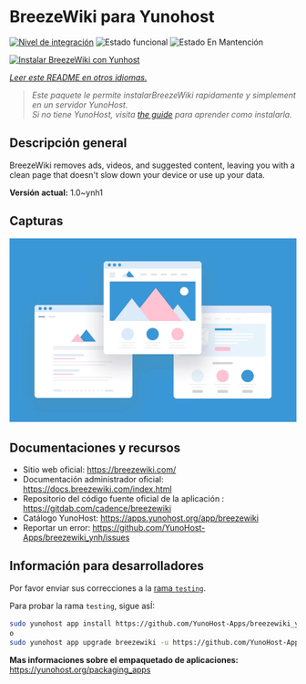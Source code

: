 <!--
Este archivo README esta generado automaticamente<https://github.com/YunoHost/apps/tree/master/tools/readme_generator>
No se debe editar a mano.
-->

# BreezeWiki para Yunohost

[![Nivel de integración](https://dash.yunohost.org/integration/breezewiki.svg)](https://ci-apps.yunohost.org/ci/apps/breezewiki/) ![Estado funcional](https://ci-apps.yunohost.org/ci/badges/breezewiki.status.svg) ![Estado En Mantención](https://ci-apps.yunohost.org/ci/badges/breezewiki.maintain.svg)

[![Instalar BreezeWiki con Yunhost](https://install-app.yunohost.org/install-with-yunohost.svg)](https://install-app.yunohost.org/?app=breezewiki)

*[Leer este README en otros idiomas.](./ALL_README.md)*

> *Este paquete le permite instalarBreezeWiki rapidamente y simplement en un servidor YunoHost.*  
> *Si no tiene YunoHost, visita [the guide](https://yunohost.org/install) para aprender como instalarla.*

## Descripción general

BreezeWiki removes ads, videos, and suggested content, leaving you with a clean page that doesn't slow down your device or use up your data.

**Versión actual:** 1.0~ynh1

## Capturas

![Captura de BreezeWiki](./doc/screenshots/example.jpg)

## Documentaciones y recursos

- Sitio web oficial: <https://breezewiki.com/>
- Documentación administrador oficial: <https://docs.breezewiki.com/index.html>
- Repositorio del código fuente oficial de la aplicación : <https://gitdab.com/cadence/breezewiki>
- Catálogo YunoHost: <https://apps.yunohost.org/app/breezewiki>
- Reportar un error: <https://github.com/YunoHost-Apps/breezewiki_ynh/issues>

## Información para desarrolladores

Por favor enviar sus correcciones a la [rama `testing`](https://github.com/YunoHost-Apps/breezewiki_ynh/tree/testing).

Para probar la rama `testing`, sigue asÍ:

```bash
sudo yunohost app install https://github.com/YunoHost-Apps/breezewiki_ynh/tree/testing --debug
o
sudo yunohost app upgrade breezewiki -u https://github.com/YunoHost-Apps/breezewiki_ynh/tree/testing --debug
```

**Mas informaciones sobre el empaquetado de aplicaciones:** <https://yunohost.org/packaging_apps>
